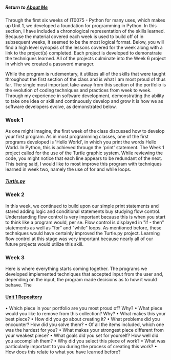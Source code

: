 ##### Return to [About Me](https://pacman715.github.io/pcabano-portfolio/)

Through the first six weeks of IT0075 - Python for many uses, which makes up Unit 1, we developed a foundation for programming in Python.  In this section, I have included a chronological representation of the skills learned.  Because the material covered each week is used to build off of in subsequent weeks, it seemed to be the most logical format.  Below, you will find a high level synopsis of the lessons covered for the week along with a link to the project(s) completed.  Each project is developed to demonstrate the techniques learned.  All of the projects culminate into the Week 6 project in which we created a password manager.  

While the program is rudementary, it utilizes all of the skills that were taught throughout the first section of the class and is what I am most proud of thus far.  The single most important take-away from this section of the portfolio is the evolution of coding techniques and practices from week to week.  Through my experience in software development, demonstrating the ability to take one idea or skill and continuously develop and grow it is how we as software developers evolve, as demonstrated below.

### Week 1

As one might imagine, the first week of the class discussed how to develop your first program.  As in most programming classes, one of the first programs developed is 'Hello World', in which you print the words Hello World.  In Python, this is achieved througn the 'print' statement.  The Week 1 project called for the use of the Turtle graphic system.  While reviewing the code, you might notice that each line  appears to be redundant of the next.  This being said, I would like to most improve this program with techniques learned in week two, namely the use of for and while loops.

##### [Turtle.py](https://github.com/pacman715/python_fundamentals/blob/master/Unit%201/Week%201/Hello%20Turtle.py)

### Week 2

In this week, we continued to build upon our simple print statements and stared adding logic and conditional statements buy studying flow control.  Understanding flow control is very important because this is when you start to think like a program would, per se. Flow control is displayed in "if - then" statements as well as "for" and "while" loops.  As mentioned before, these techniques would have certainly improved the Turtle.py project. Learning flow control at this stage was very important because nearly all of our future projects would utilize this skill.

### Week 3

Here is where everything starts coming together.  The programs we developed implemented techniques that accepted input from the user and, depending on the input, the program made decisions as to how it would behave.  The 


#### [Unit 1 Repository](https://github.com/pacman715/python_fundamentals/tree/master/Unit%201)
• Which piece in your portfolio are you most proud of? Why?
• What piece would you like to remove from this collection? Why?
• What makes this your best piece?
• How did you go about creating it?
• What problems did you encounter? How did you solve them?
• Of all the items included, which one was the hardest for you?
• What makes your strongest piece different from your weakest piece?
• What goals did you set for yourself? How well did you accomplish them?
• Why did you select this piece of work?
• What was particularly important to you during the process of creating this work?
• How does this relate to what you have learned before?
